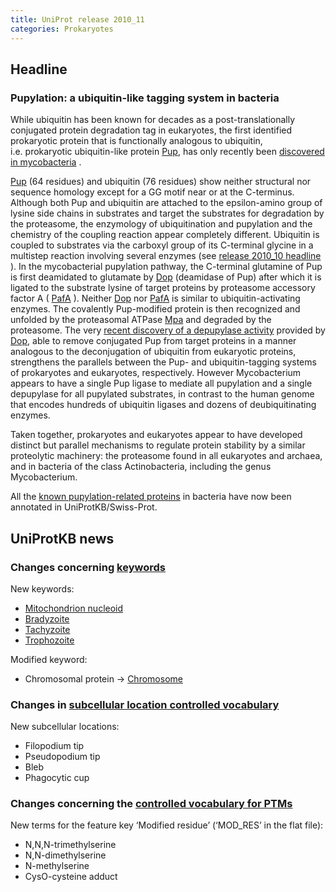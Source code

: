 ```yaml
---
title: UniProt release 2010_11
categories: Prokaryotes
---
```


## Headline

### Pupylation: a ubiquitin-like tagging system in bacteria

While ubiquitin has been known for decades as a post-translationally conjugated protein degradation tag in eukaryotes, the first identified prokaryotic protein that is functionally analogous to ubiquitin, i.e. prokaryotic ubiquitin-like protein [Pup](http://www.uniprot.org/uniprot/O33246), has only recently been [discovered in mycobacteria](http://www.ncbi.nlm.nih.gov/pubmed/18832610,19028679) .

[Pup](http://www.uniprot.org/uniprot/O33246) (64 residues) and ubiquitin (76 residues) show neither structural nor sequence homology except for a GG motif near or at the C-terminus. Although both Pup and ubiquitin are attached to the epsilon-amino group of lysine side chains in substrates and target the substrates for degradation by the proteasome, the enzymology of ubiquitination and pupylation and the chemistry of the coupling reaction appear completely different. Ubiquitin is coupled to substrates via the carboxyl group of its C-terminal glycine in a multistep reaction involving several enzymes (see [release 2010\_10 headline](http://www.uniprot.org/news/2010/10/05/release) ). In the mycobacterial pupylation pathway, the C-terminal glutamine of Pup is first deamidated to glutamate by [Dop](http://www.uniprot.org/uniprot/O33247) (deamidase of Pup) after which it is ligated to the substrate lysine of target proteins by proteasome accessory factor A ( [PafA](http://www.uniprot.org/uniprot/P64943) ). Neither [Dop](http://www.uniprot.org/uniprot/O33247) nor [PafA](http://www.uniprot.org/uniprot/P64943) is similar to ubiquitin-activating enzymes. The covalently Pup-modified protein is then recognized and unfolded by the proteasomal ATPase [Mpa](http://www.uniprot.org/uniprot/P63345) and degraded by the proteasome. The very [recent discovery of a depupylase activity](http://www.ncbi.nlm.nih.gov/pubmed/20705495) provided by [Dop](http://www.uniprot.org/uniprot/O33247), able to remove conjugated Pup from target proteins in a manner analogous to the deconjugation of ubiquitin from eukaryotic proteins, strengthens the parallels between the Pup- and ubiquitin-tagging systems of prokaryotes and eukaryotes, respectively. However Mycobacterium appears to have a single Pup ligase to mediate all pupylation and a single depupylase for all pupylated substrates, in contrast to the human genome that encodes hundreds of ubiquitin ligases and dozens of deubiquitinating enzymes.

Taken together, prokaryotes and eukaryotes appear to have developed distinct but parallel mechanisms to regulate protein stability by a similar proteolytic machinery: the proteasome found in all eukaryotes and archaea, and in bacteria of the class Actinobacteria, including the genus Mycobacterium.

All the [known pupylation-related proteins](http://www.uniprot.org/uniprot/?query=keyword:833+AND+reviewed:yes+AND+taxonomy:2) in bacteria have now been annotated in UniProtKB/Swiss-Prot.

## UniProtKB news

### Changes concerning [keywords](http://www.uniprot.org/docs/?keywlist)

New keywords:

-   [Mitochondrion nucleoid](http://www.uniprot.org/keywords/KW-1135)
-   [Bradyzoite](http://www.uniprot.org/keywords/KW-1136)
-   [Tachyzoite](http://www.uniprot.org/keywords/KW-1137)
-   [Trophozoite](http://www.uniprot.org/keywords/KW-1138)

Modified keyword:

-   Chromosomal protein -&gt; [Chromosome](http://www.uniprot.org/keywords/KW-0158)

### Changes in [subcellular location controlled vocabulary](http://www.uniprot.org/docs/?subcell)

New subcellular locations:

-   Filopodium tip
-   Pseudopodium tip
-   Bleb
-   Phagocytic cup

### Changes concerning the [controlled vocabulary for PTMs](http://www.uniprot.org/docs/ptmlist)

New terms for the feature key ‘Modified residue’ (‘MOD\_RES’ in the flat file):

-   N,N,N-trimethylserine
-   N,N-dimethylserine
-   N-methylserine
-   CysO-cysteine adduct
